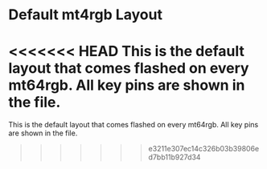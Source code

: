 # Default mt4rgb Layout

<<<<<<< HEAD
This is the default layout that comes flashed on every mt64rgb. All key pins are shown in the file.
=======
This is the default layout that comes flashed on every mt64rgb. All key pins are shown in the file.
>>>>>>> e3211e307ec14c326b03b39806ed7bb11b927d34
